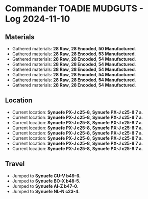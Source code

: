 # Commander TOADIE MUDGUTS - Log 2024-11-10

## Materials
- Gathered materials: **28 Raw**, **28 Encoded**, **50 Manufactured**.
- Gathered materials: **28 Raw**, **28 Encoded**, **53 Manufactured**.
- Gathered materials: **28 Raw**, **28 Encoded**, **54 Manufactured**.
- Gathered materials: **28 Raw**, **28 Encoded**, **54 Manufactured**.
- Gathered materials: **28 Raw**, **28 Encoded**, **54 Manufactured**.
- Gathered materials: **28 Raw**, **28 Encoded**, **54 Manufactured**.
- Gathered materials: **28 Raw**, **28 Encoded**, **54 Manufactured**.
- Gathered materials: **28 Raw**, **28 Encoded**, **54 Manufactured**.

## Location
- Current location: **Synuefe PX-J c25-8**, **Synuefe PX-J c25-8 7 a**.
- Current location: **Synuefe PX-J c25-8**, **Synuefe PX-J c25-8 7 a**.
- Current location: **Synuefe PX-J c25-8**, **Synuefe PX-J c25-8 7 a**.
- Current location: **Synuefe PX-J c25-8**, **Synuefe PX-J c25-8 7 a**.
- Current location: **Synuefe PX-J c25-8**, **Synuefe PX-J c25-8 7 a**.
- Current location: **Synuefe PX-J c25-8**, **Synuefe PX-J c25-8 7 a**.
- Current location: **Synuefe PX-J c25-8**, **Synuefe PX-J c25-8 7 a**.
- Current location: **Synuefe PX-J c25-8**, **Synuefe PX-J c25-8 7 a**.

## Travel
- Jumped to **Synuefe CU-V b49-6**.
- Jumped to **Synuefe BO-X b48-5**.
- Jumped to **Synuefe AI-Z b47-0**.
- Jumped to **Synuefe NL-N c23-4**.

